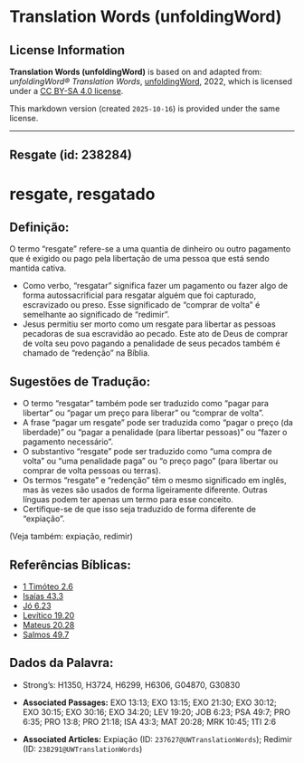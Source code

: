 # Translation Words (unfoldingWord)

## License Information

**Translation Words (unfoldingWord)** is based on and adapted from: _unfoldingWord® Translation Words_, [unfoldingWord](https://unfoldingword.org/utw), 2022, which is licensed under a [CC BY-SA 4.0 license](https://creativecommons.org/licenses/by-sa/4.0/legalcode.en).

This markdown version (created `2025-10-16`) is provided under the same license.



--------------------------------

## Resgate (id: 238284)

resgate, resgatado
==================

Definição:
----------

O termo “resgate” refere\-se a uma quantia de dinheiro ou outro pagamento que é exigido ou pago pela libertação de uma pessoa que está sendo mantida cativa.

* Como verbo, “resgatar” significa fazer um pagamento ou fazer algo de forma autossacrificial para resgatar alguém que foi capturado, escravizado ou preso. Esse significado de “comprar de volta” é semelhante ao significado de “redimir”.
* Jesus permitiu ser morto como um resgate para libertar as pessoas pecadoras de sua escravidão ao pecado. Este ato de Deus de comprar de volta seu povo pagando a penalidade de seus pecados também é chamado de “redenção” na Bíblia.

Sugestões de Tradução:
----------------------

* O termo “resgatar” também pode ser traduzido como “pagar para libertar” ou “pagar um preço para liberar” ou “comprar de volta”.
* A frase “pagar um resgate” pode ser traduzida como “pagar o preço (da liberdade)” ou “pagar a penalidade (para libertar pessoas)” ou “fazer o pagamento necessário”.
* O substantivo “resgate” pode ser traduzido como “uma compra de volta” ou “uma penalidade paga” ou “o preço pago” (para libertar ou comprar de volta pessoas ou terras).
* Os termos “resgate” e “redenção” têm o mesmo significado em inglês, mas às vezes são usados de forma ligeiramente diferente. Outras línguas podem ter apenas um termo para esse conceito.
* Certifique\-se de que isso seja traduzido de forma diferente de “expiação”.

(Veja também: expiação, redimir)

Referências Bíblicas:
---------------------

* [1 Timóteo 2\.6](https://ref.ly/1Tim2:6)
* [Isaías 43\.3](https://ref.ly/Isa43:3)
* [Jó 6\.23](https://ref.ly/Job6:23)
* [Levítico 19\.20](https://ref.ly/Lev19:20)
* [Mateus 20\.28](https://ref.ly/Matt20:28)
* [Salmos 49\.7](https://ref.ly/Ps49:7)

Dados da Palavra:
-----------------

* Strong’s: H1350, H3724, H6299, H6306, G04870, G30830

* **Associated Passages:** EXO 13:13; EXO 13:15; EXO 21:30; EXO 30:12; EXO 30:15; EXO 30:16; EXO 34:20; LEV 19:20; JOB 6:23; PSA 49:7; PRO 6:35; PRO 13:8; PRO 21:18; ISA 43:3; MAT 20:28; MRK 10:45; 1TI 2:6
* **Associated Articles:** Expiação (ID: `237627@UWTranslationWords`); Redimir (ID: `238291@UWTranslationWords`)

